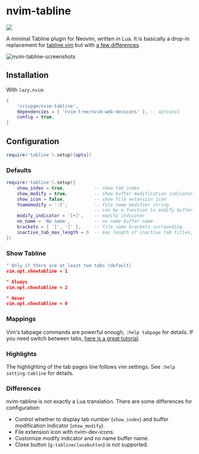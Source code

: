# nvim-tabline

<a href="https://dotfyle.com/plugins/crispgm/nvim-tabline">
	<img src="https://dotfyle.com/plugins/crispgm/nvim-tabline/shield?style=flat" />
</a>

A minimal Tabline plugin for Neovim, written in Lua.
It is basically a drop-in replacement for [tabline.vim](https://github.com/mkitt/tabline.vim) but with [a few differences](#Differences).

![nvim-tabline-screenshots](screenshots/nvim-tabline.png)

## Installation

With `lazy.nvim`:

```lua
{
    'crispgm/nvim-tabline',
    dependencies = { 'nvim-tree/nvim-web-devicons' }, -- optional
    config = true,
}
```

## Configuration

```lua
require('tabline').setup({opts})
```

### Defaults

```lua
require('tabline').setup({
    show_index = true,           -- show tab index
    show_modify = true,          -- show buffer modification indicator
    show_icon = false,           -- show file extension icon
    fnamemodify = ':t',          -- file name modifier string
                                 -- can be a function to modify buffer name
    modify_indicator = '[+]',    -- modify indicator
    no_name = 'No name',         -- no name buffer name
    brackets = { '[', ']' },     -- file name brackets surrounding
    inactive_tab_max_length = 0  -- max length of inactive tab titles, 0 to ignore
})
```

### Show Tabline

```lua
" Only if there are at least two tabs (default)
vim.opt.showtabline = 1

" Always
vim.opt.showtabline = 2

" Never
vim.opt.showtabline = 0
```

### Mappings

Vim's tabpage commands are powerful enough, `:help tabpage` for details.
If you need switch between tabs, [here is a great tutorial](https://superuser.com/questions/410982/in-vim-how-can-i-quickly-switch-between-tabs).

### Highlights

The highlighting of the tab pages line follows vim settings. See `:help setting-tabline` for details.

### Differences

nvim-tabline is not exactly a Lua translation. There are some differences for configuration:

- Control whether to display tab number (`show_index`) and buffer modification indicator (`show_modify`).
- File extension icon with nvim-dev-icons.
- Customize modify indicator and no name buffer name.
- Close button (`g:tablineclosebutton`) is not supported.
